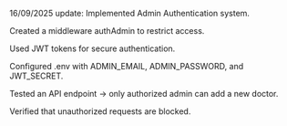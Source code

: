 16/09/2025 update:
Implemented Admin Authentication system.

Created a middleware authAdmin to restrict access.

Used JWT tokens for secure authentication.

Configured .env with ADMIN_EMAIL, ADMIN_PASSWORD, and JWT_SECRET.

Tested an API endpoint → only authorized admin can add a new doctor.

Verified that unauthorized requests are blocked.